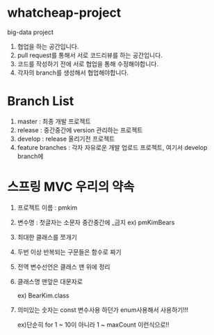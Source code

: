 # whatcheap-project
big-data project

1. 협업을 하는 공간입니다.
2. pull request를 통해서 서로 코드리뷰를 하는 공간입니다.
3. 코드를 작성하기 전에 서로 협업을 통해 수정해야합니다.
4. 각자의 branch를 생성해서 협업해야합니다.

# Branch List
1. master : 최종 개발 프로젝트
2. release : 중간중간에 version 관리하는 프로젝트
3. develop : release 올리기전 프로젝트
4. feature branches : 각자 자유로운 개발 업로드 프로젝트, 여기서 develop branch에 

# 스프링 MVC 우리의 약속
1. 프로젝트 이름 : pmkim

2. 변수명 : 첫글자는 소문자 중간중간에 _금지
  ex) pmKimBears

3. 최대한 클래스를 쪼개기

4. 두번 이상 반복되는 구문들은 함수로 짜기

5. 전역 변수선언은 클래스 맨 위에 정리

6. 클래스명 맨앞은 대문자로 

   ex) BearKim.class

7. 의미있는 숫자는 const 변수사용 하던가 enum사용해서 사용하기!!! 

   ex)단순히 for 1 ~ 10이 아니라 1 ~ maxCount 이런식으로!! 
